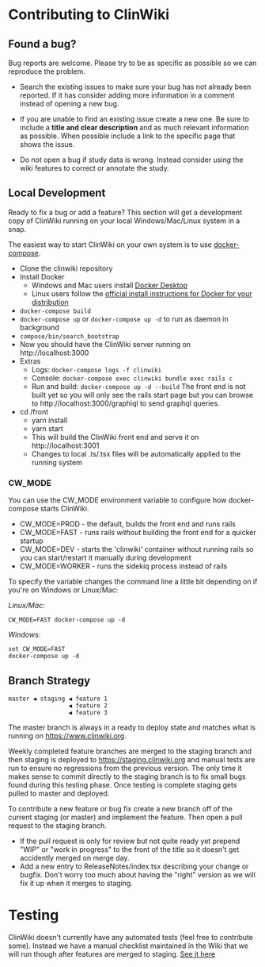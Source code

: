 # Contributing to ClinWiki

## Found a bug?

Bug reports are welcome. Please try to be as specific as possible so we can reproduce the problem. 

- Search the existing issues to make sure your bug has not already been reported. If it has consider adding more information in a comment instead of opening a new bug.

- If you are unable to find an existing issue create a new one.  Be sure to include a **title and clear description** and as much relevant information as possible. When possible include a link to the specific page that shows the issue.

- Do not open a bug if study data is wrong. Instead consider _using_ the wiki features to correct or annotate the study.


## Local Development

Ready to fix a bug or add a feature? This section will get a development copy of ClinWiki running on your local Windows/Mac/Linux system in a snap.

The easiest way to start ClinWiki on your own system is to use [docker-compose](https://docs.docker.com/compose/). 

- Clone the clinwiki repository
- Install Docker
    - Windows and Mac users install [Docker Desktop](https://www.docker.com/products/docker-desktop)
    - Linux users follow the [official install instructions for Docker for your distribution](https://docs.docker.com/install/#supported-platforms)
- `docker-compose build`
- `docker-compose up` or `docker-compose up -d` to run as daemon in background
- `compose/bin/search_bootstrap`
- Now you should have the ClinWiki server running on http://localhost:3000
- Extras
    - Logs: `docker-compose logs -f clinwiki`
    - Console: `docker-compose exec clinwiki bundle exec rails c`
    - Run and build: `docker-compose up -d --build`
  The front end is not built yet so you will only    see the rails start page but you can browse to http://localhost:3000/graphiql to send graphql queries.
- cd /front
    - yarn install
    - yarn start
    - This will build the ClinWiki front end and serve it on http://localhost:3001
    - Changes to local .ts/.tsx files will be automatically applied to the running system

### CW_MODE

You can use the CW_MODE environment variable to configure how docker-compose starts ClinWiki.

* CW_MODE=PROD  - the default, builds the front end and runs rails
* CW_MODE=FAST  - runs rails *without* building the front end for a quicker startup
* CW_MODE=DEV   - starts the 'clinwiki' container without running rails so you can start/restart it manually during development
* CW_MODE=WORKER - runs the sidekiq process instead of rails

To specify the variable changes the command line a little bit depending on if you're on Windows or Linux/Mac:  

*Linux/Mac:*
```
CW_MODE=FAST docker-compose up -d
```

*Windows:*

```
set CW_MODE=FAST
docker-compose up -d
```

## Branch Strategy

```
master ◀ staging ◀ feature 1
                 ◀ feature 2
                 ◀ feature 3 
```

The master branch is always in a ready to deploy state and matches what is running on https://www.clinwiki.org.  

Weekly completed feature branches are merged to the staging branch and then staging is deployed to https://staging.clinwiki.org and manual tests are run to ensure no regressions from the previous version.  The only time it makes sense to commit directly to the staging branch is to fix small bugs found during this testing phase.  Once testing is complete staging gets pulled to master and deployed.

To contribute a new feature or bug fix create a new branch off of the current staging (or master) and implement the feature.  Then open a pull request to the staging branch.  

- If the pull request is only for review but not quite ready yet prepend "WIP" or "work in progress" to the front of the title so it doesn't get accidently merged on merge day.
- Add a new entry to ReleaseNotes/index.tsx describing your change or bugfix.  Don't worry too much about having the "right" version as we will fix it up when it merges to staging.


# Testing

ClinWiki doesn't currently have any automated tests (feel free to contribute some).  Instead we have a manual checklist maintained in the Wiki that we will run though after features are merged to staging.  [See it here](https://github.com/clinwiki-org/clinwiki/wiki/Testing-Guide)


